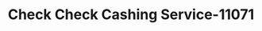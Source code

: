 ---
f_zip-code: 54476
f_state-code: WI
title: Check Check Cashing Service-11071
f_phone: 715-355-9999
f_city-only: Schofield
f_address: 1699 Schofield Ave Ste 110 Schofield
f_location-unique-id: '11071'
slug: check-check-cashing-service-11071
updated-on: '2024-05-30T13:46:58.046Z'
created-on: '2024-05-30T13:36:59.803Z'
published-on: '2024-05-30T13:54:32.469Z'
f_city-state: cms/city/schofield-wi.md
f_company: cms/company/check-check-cashing-service.md
f_state: cms/state/wisconsin.md
layout: '[payday-loan].html'
tags: payday-loan
---